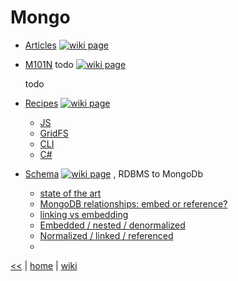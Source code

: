 # Mongo 

+ [Articles](MongoArticles.md) 
[![wiki page](https://img.shields.io/badge/wiki-page-green.svg)](MongoArticles.md)
+ [M101N](M101N.md) todo
[![wiki page](https://img.shields.io/badge/wiki-page-green.svg)](M101N.md)
  
  todo
+ [Recipes](MongoRecipes.md)
[![wiki page](https://img.shields.io/badge/wiki-page-green.svg)](MongoRecipes.md)
  - [JS](MongoRecipes.md#js)
  - [GridFS](MongoRecipes.md#gridfs)
  - [CLI](MongoRecipes.md#cli)
  - [C#](MongoRecipes.md#c)
+ [Schema](MongoSchema.md)
[![wiki page](https://img.shields.io/badge/wiki-page-green.svg)](MongoSchema.md)
, RDBMS to MongoDb
  - [state of the art](MongoSchema.md#state-of-the-art)
  - [MongoDB relationships: embed or reference?](MongoSchema.md#mongodb-relationships-embed-or-reference)
  - [linking vs embedding](MongoSchema.md#linking-vs-embedding)
  - [Embedded / nested / denormalized](MongoSchema.md#embedded--nested--denormalized)
  - [Normalized / linked / referenced](MongoSchema.md#normalized--linked--referenced)
  - []()

[<<](../nosql.md) 
|
[home](../README.md) 
| 
[wiki](https://github.com/illegitimis/Tutorial/wiki)




